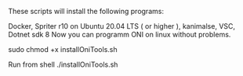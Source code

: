 These scripts will install the following programs:

Docker, Spriter r10 on Ubuntu 20.04 LTS ( or higher ), kanimalse, VSC, Dotnet sdk 8
Now you can programm ONI on linux without problems.

sudo chmod +x installOniTools.sh

Run from shell
./installOniTools.sh
